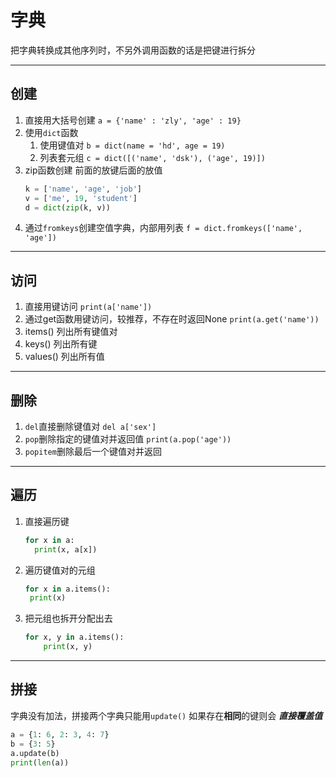 # 字典
把字典转换成其他序列时，不另外调用函数的话是把键进行拆分

---
## 创建
1. 直接用大括号创建
   `a = {'name' : 'zly', 'age' : 19}`
2. 使用`dict`函数
   1. 使用键值对
        `b = dict(name = 'hd', age = 19)`
    2. 列表套元组
        `c = dict([('name', 'dsk'), ('age', 19)])`
3. zip函数创建
    前面的放键后面的放值
    ```python
    k = ['name', 'age', 'job']
    v = ['me', 19, 'student']
    d = dict(zip(k, v))
    ```
4. 通过`fromkeys`创建空值字典，内部用列表
    `f = dict.fromkeys(['name', 'age'])`

---
## 访问
1. 直接用键访问
    `print(a['name'])`
2. 通过get函数用键访问，较推荐，不存在时返回None
   `print(a.get('name'))`
3. items()
    列出所有键值对
4. keys()
   列出所有键
5. values()
   列出所有值

---
## 删除
1. `del`直接删除键值对
   `del a['sex']`
2. `pop`删除指定的键值对并返回值
   `print(a.pop('age'))`
3. `popitem`删除最后一个键值对并返回

---
## 遍历
1. 直接遍历键
   ```python
   for x in a:
     print(x, a[x])
   ```
2. 遍历键值对的元组
    ```python
    for x in a.items():
     print(x)
    ```
3. 把元组也拆开分配出去
    ```python
    for x, y in a.items():
        print(x, y)
    ```

---
## 拼接
字典没有加法，拼接两个字典只能用`update()`
如果存在**相同**的键则会 ***直接覆盖值***
```python
a = {1: 6, 2: 3, 4: 7}
b = {3: 5}
a.update(b)
print(len(a))
```